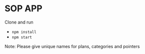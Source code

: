 # SOP APP

Clone and run

- `npm install`
- `npm start`

Note: Please give unique names for plans, categories and pointers

